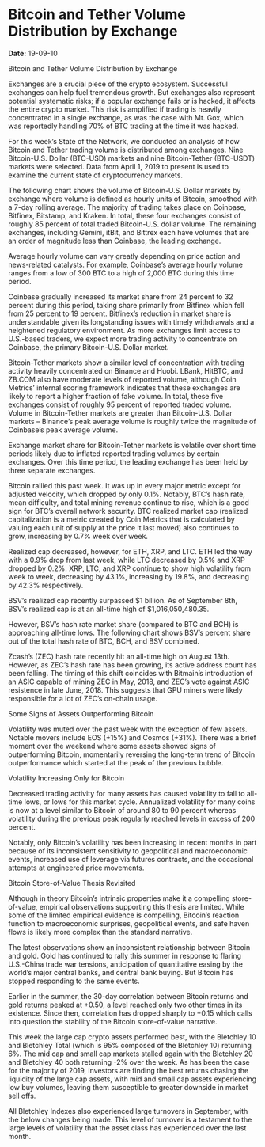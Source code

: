 # Bitcoin and Tether Volume Distribution by Exchange

**Date:** 19-09-10

Bitcoin and Tether Volume Distribution by Exchange

Exchanges are a crucial piece of the crypto ecosystem. Successful exchanges can help fuel tremendous growth. But exchanges also represent potential systematic risks; if a popular exchange fails or is hacked, it affects the entire crypto market. This risk is amplified if trading is heavily concentrated in a single exchange, as was the case with Mt. Gox, which was reportedly handling 70% of BTC trading at the time it was hacked.

For this week’s State of the Network, we conducted an analysis of how Bitcoin and Tether trading volume is distributed among exchanges. Nine Bitcoin-U.S. Dollar (BTC-USD) markets and nine Bitcoin-Tether (BTC-USDT) markets were selected. Data from April 1, 2019 to present is used to examine the current state of cryptocurrency markets.

The following chart shows the volume of Bitcoin-U.S. Dollar markets by exchange where volume is defined as hourly units of Bitcoin, smoothed with a 7-day rolling average. The majority of trading takes place on Coinbase, Bitfinex, Bitstamp, and Kraken. In total, these four exchanges consist of roughly 85 percent of total traded Bitcoin-U.S. dollar volume. The remaining exchanges, including Gemini, itBit, and Bittrex each have volumes that are an order of magnitude less than Coinbase, the leading exchange.

Average hourly volume can vary greatly depending on price action and news-related catalysts. For example, Coinbase’s average hourly volume ranges from a low of 300 BTC to a high of 2,000 BTC during this time period.

Coinbase gradually increased its market share from 24 percent to 32 percent during this period, taking share primarily from Bitfinex which fell from 25 percent to 19 percent. Bitfinex’s reduction in market share is understandable given its longstanding issues with timely withdrawals and a heightened regulatory environment. As more exchanges limit access to U.S.-based traders, we expect more trading activity to concentrate on Coinbase, the primary Bitcoin-U.S. Dollar market.

Bitcoin-Tether markets show a similar level of concentration with trading activity heavily concentrated on Binance and Huobi. LBank, HitBTC, and ZB.COM also have moderate levels of reported volume, although Coin Metrics’ internal scoring framework indicates that these exchanges are likely to report a higher fraction of fake volume. In total, these five exchanges consist of roughly 95 percent of reported traded volume. Volume in Bitcoin-Tether markets are greater than Bitcoin-U.S. Dollar markets – Binance’s peak average volume is roughly twice the magnitude of Coinbase’s peak average volume.

Exchange market share for Bitcoin-Tether markets is volatile over short time periods likely due to inflated reported trading volumes by certain exchanges. Over this time period, the leading exchange has been held by three separate exchanges.

Bitcoin rallied this past week. It was up in every major metric except for adjusted velocity, which dropped by only 0.1%. Notably, BTC’s hash rate, mean difficulty, and total mining revenue continue to rise, which is a good sign for BTC’s overall network security. BTC realized market cap (realized capitalization is a metric created by Coin Metrics that is calculated by valuing each unit of supply at the price it last moved) also continues to grow, increasing by 0.7% week over week.

Realized cap decreased, however, for ETH, XRP, and LTC. ETH led the way with a 0.9% drop from last week, while LTC decreased by 0.5% and XRP dropped by 0.2%. XRP, LTC, and XRP continue to show high volatility from week to week, decreasing by 43.1%, increasing by 19.8%, and decreasing by 42.3% respectively.

BSV’s realized cap recently surpassed $1 billion. As of September 8th, BSV’s realized cap is at an all-time high of $1,016,050,480.35.

However, BSV’s hash rate market share (compared to BTC and BCH) is approaching all-time lows. The following chart shows BSV’s percent share out of the total hash rate of BTC, BCH, and BSV combined.

Zcash’s (ZEC) hash rate recently hit an all-time high on August 13th. However, as ZEC’s hash rate has been growing, its active address count has been falling. The timing of this shift coincides with Bitmain’s introduction of an ASIC capable of mining ZEC in May, 2018, and ZEC’s vote against ASIC resistence in late June, 2018. This suggests that GPU miners were likely responsible for a lot of ZEC’s on-chain usage.

Some Signs of Assets Outperforming Bitcoin

Volatility was muted over the past week with the exception of few assets. Notable movers include EOS (+15%) and Cosmos (+31%). There was a brief moment over the weekend where some assets showed signs of outperforming Bitcoin, momentarily reversing the long-term trend of Bitcoin outperformance which started at the peak of the previous bubble.

Volatility Increasing Only for Bitcoin

Decreased trading activity for many assets has caused volatility to fall to all-time lows, or lows for this market cycle. Annualized volatility for many coins is now at a level similar to Bitcoin of around 80 to 90 percent whereas volatility during the previous peak regularly reached levels in excess of 200 percent.

Notably, only Bitcoin’s volatility has been increasing in recent months in part because of its inconsistent sensitivity to geopolitical and macroeconomic events, increased use of leverage via futures contracts, and the occasional attempts at engineered price movements.

Bitcoin Store-of-Value Thesis Revisited

Although in theory Bitcoin’s intrinsic properties make it a compelling store-of-value, empirical observations supporting this thesis are limited. While some of the limited empirical evidence is compelling, Bitcoin’s reaction function to macroeconomic surprises, geopolitical events, and safe haven flows is likely more complex than the standard narrative.

The latest observations show an inconsistent relationship between Bitcoin and gold. Gold has continued to rally this summer in response to flaring U.S.-China trade war tensions, anticipation of quantitative easing by the world’s major central banks, and central bank buying. But Bitcoin has stopped responding to the same events.

Earlier in the summer, the 30-day correlation between Bitcoin returns and gold returns peaked at +0.50, a level reached only two other times in its existence. Since then, correlation has dropped sharply to +0.15 which calls into question the stability of the Bitcoin store-of-value narrative.

This week the large cap crypto assets performed best, with the Bletchley 10 and Bletchley Total (which is 95% composed of the Bletchley 10) returning 6%. The mid cap and small cap markets stalled again with the Bletchley 20 and Bletchley 40 both returning -2% over the week. As has been the case for the majority of 2019, investors are finding the best returns chasing the liquidity of the large cap assets, with mid and small cap assets experiencing low buy volumes, leaving them susceptible to greater downside in market sell offs.

All Bletchley Indexes also experienced large turnovers in September, with the below changes being made. This level of turnover is a testament to the large levels of volatility that the asset class has experienced over the last month.
